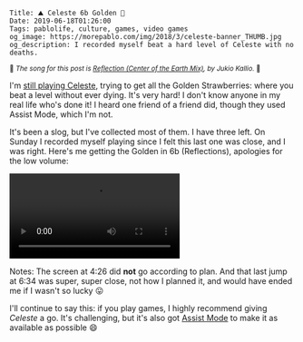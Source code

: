     Title: ⛰ Celeste 6b Golden 🍓
    Date: 2019-06-18T01:26:00
    Tags: pablolife, culture, games, video games
    og_image: https://morepablo.com/img/2018/3/celeste-banner_THUMB.jpg
    og_description: I recorded myself beat a hard level of Celeste with no deaths.

<small>🎵 <em>The song for this post is <a href="https://www.youtube.com/watch?v=qJXKBLeXK9c">Reflection (Center of the Earth Mix)</a>, by Jukio Kallio.</em> 🎵</small>

I'm [still playing Celeste][1], trying to get all the Golden Strawberries:
where you beat a level without ever dying. It's very hard! I don't know anyone
in my real life who's done it! I heard one friend of a friend did, though they
used Assist Mode, which I'm not.

It's been a slog, but I've collected most of them. I have three left. On Sunday
I recorded myself playing since I felt this last one was close, and I was right.
Here's me getting the Golden in 6b (Reflections), apologies for the low volume:

<video controls preload="metadata" style="max-width: 800px;">
<source src="/files/2019/6/6b-golden-run.mp4" type="video/mp4">
<p>If your browser doesn't support HTML5 video, here's a <a href="/files/2019/6/6b-golden-run.mp4">link to the video</a> instead.</p>
</video>

Notes: The screen at 4:26 did **not** go according to plan. And that last jump
at 6:34 was super, super close, not how I planned it, and would have ended me if
I wasn't so lucky 😛

I'll continue to say this: if you play games, I highly recommend giving
_Celeste_ a go. It's challenging, but it's also got [Assist Mode][2] to make it
as available as possible 😄

   [1]: /2018/03/earth-celeste-avatar.html
   [2]: https://www.polygon.com/2018/1/26/16935964/celeste-difficulty-assist-mode
